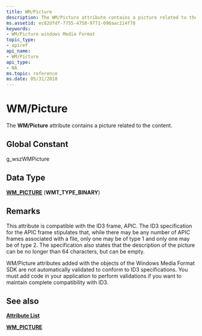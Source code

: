 ```yaml
---
title: WM/Picture
description: The WM/Picture attribute contains a picture related to the content.
ms.assetid: ec82dfdf-7755-4758-9771-096aac114f78
keywords:
- WM/Picture windows Media Format
topic_type:
- apiref
api_name:
- WM/Picture
api_type:
- NA
ms.topic: reference
ms.date: 05/31/2018
---
```


# WM/Picture

The **WM/Picture** attribute contains a picture related to the content.

## Global Constant

g\_wszWMPicture

## Data Type

[**WM\_PICTURE**](/previous-versions/windows/desktop/api/wmsdkidl/ns-wmsdkidl-wm_picture) (**WMT\_TYPE\_BINARY**)

## Remarks

This attribute is compatible with the ID3 frame, APIC. The ID3 specification for the APIC frame stipulates that, while there may be any number of APIC frames associated with a file, only one may be of type 1 and only one may be of type 2. The specification also states that the description of the picture can be no longer than 64 characters, but can be empty.

WM/Picture attributes added with the objects of the Windows Media Format SDK are not automatically validated to conform to ID3 specifications. You must add code in your application to perform validations if you want to maintain complete compatibility with ID3.

## See also

<dl> <dt>

[**Attribute List**](attribute-list.md)
</dt> <dt>

[**WM\_PICTURE**](/previous-versions/windows/desktop/api/wmsdkidl/ns-wmsdkidl-wm_picture)
</dt> </dl>

 

 




